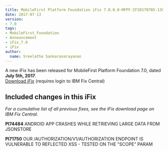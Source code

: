```yaml
---
title: MobileFirst Platform Foundation iFix 7.0.0.0-MFPF-IF20170705-1305 released
date: 2017-07-13
version:
- 7.0
tags:
- MobileFirst_Foundation
- Announcement
- iFix_7.0
- iFix
author:
  name: Sreelatha Sankaranarayanan
---
```

A new iFix has been released for MobileFirst Platform Foundation 7.0, dated **July 5th, 2017**.  
[Download iFix](http://www.ibm.com/support/fixcentral/swg/quickorder?parent=ibm%7EOther%2Bsoftware&product=ibm/Other+software/IBM+MobileFirst+Platform+Foundation&release=7.0.0.0&platform=All&function=all&source=fc) (requires login to IBM Fix Central)

## Included changes in this iFix
*For a cumulative list of all previous fixes, see the iFix download page on IBM Fix Central.*

**PI74484** ANDROID APP CRASHES WHILE RETRIEVING LARGE DATA FROM JSONSTORE

**PI71750** OUR /AUTHORIZATION/V1/AUTHORIZATION ENDPOINT IS VULNERABLE TO REFLECTED XSS - TESTED ON THE "SCOPE" PARAM

